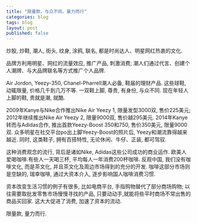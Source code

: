 ```yaml
---
title: "限量款，与众不同，量力而行"
categories: blog
tags: blog
layout: post
published: false
---
```


炒股, 炒鞋, 潮人, 街头, 纹身, 涂鸦, 联名, 都是时尚达人、明星网红热衷的文化. 

品牌方利用明星、网红的流量效应, 推广产品, 刺激消费; 潮人们通过代言、创建个人潮牌、与大品牌联名等方式推广个人品牌. 

Air Jordon, Yeezy-350, Chanel-Pharrell潮人必备, 鞋届的理财产品. 这些球鞋, 动辄限量, 价格几千到几万不等. 一双鞋上脚, 尊贵, 有身份, 与众不同. 现在年轻人上脚的鞋, 贵就是潮, 就酷. 

2009年Kanye与Nike合作推出Nike Air Yeezy 1, 限量发型3000双, 售价225美元; 2012年继续推出Nike Air Yeezy 2, 限量9000双, 售价越295美元. 2014年Kanye转而与Adidas合作, 推出首款Yeezy-Boost 350和750, 售价350美元, 限量9000双. 众多明星在社交平台po出上脚Yeezy-Boost的照片后, Yeezy和潮流靠得越来越近. 同时, 这类鞋子, 拥有百搭特性, 无论休闲、牛仔、正装, 都可驾驭. 

这种消费观念的流行, 背后是诸如Nike, Adidas这些公司成功的商业运作. 欧美人爱喝咖啡.有些人一天喝三杯, 平均每人一年消费200杯咖啡. 反观中国, 我们没有咖啡文化, 而是茶文化, 并且茶文化及周边市场得到的充分的开发. 咖啡这部分市场则是空缺的, 瑞幸咖啡, 通过大资本介入, 逐步影响国人咖啡消费习惯.

资本改变生活习惯的例子有很多, 比如电商平台, 手指购物替代了部分商场购物; 以往需要取批发零售市场慢慢寻找的产品, 只要动动手,就能将些平时商场不常出售的商品买回家. 这大大促进了消费, 加速了资本的流动. 

限量款, 量力而行.

